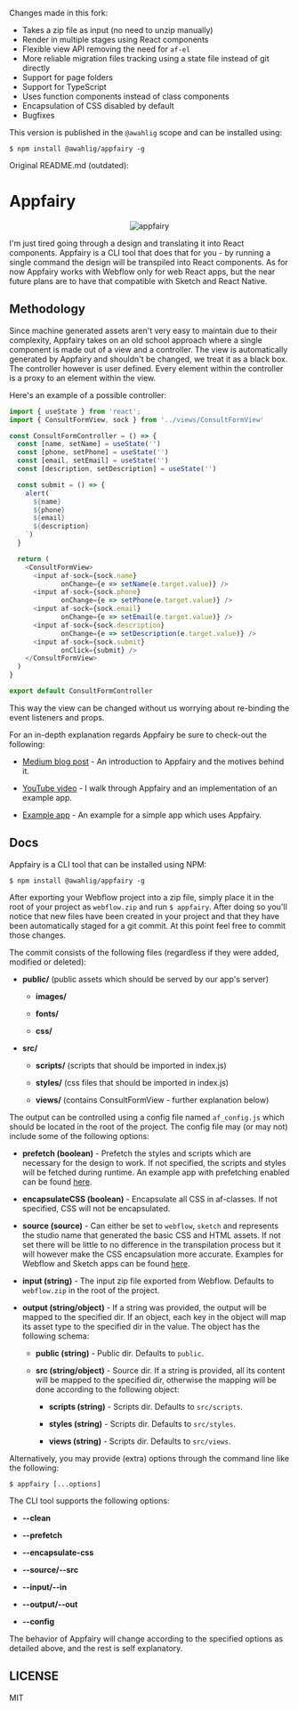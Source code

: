 Changes made in this fork:

- Takes a zip file as input (no need to unzip manually)
- Render in multiple stages using React components
- Flexible view API removing the need for `af-el`
- More reliable migration files tracking using a state file instead of git directly
- Support for page folders
- Support for TypeScript
- Uses function components instead of class components
- Encapsulation of CSS disabled by default
- Bugfixes

This version is published in the `@awahlig` scope and can be installed using:

    $ npm install @awahlig/appfairy -g

Original README.md (outdated):

# Appfairy

<p align="center"><img src="https://user-images.githubusercontent.com/7648874/45173702-8e98e700-b23b-11e8-96c7-2426ab03abe0.png" alt="appfairy"></p>

I'm just tired going through a design and translating it into React components. Appfairy is a CLI tool that does that for you - by running a single command the design will be transpiled into React components. As for now Appfairy works with Webflow only for web React apps, but the near future plans are to have that compatible with Sketch and React Native.

## Methodology

Since machine generated assets aren't very easy to maintain due to their complexity, Appfairy takes on an old school approach where a single component is made out of a view and a controller. The view is automatically generated by Appfairy and shouldn't be changed, we treat it as a black box. The controller however is user defined. Every element within the controller is a proxy to an element within the view.

Here's an example of a possible controller:

```js
import { useState } from 'react';
import { ConsultFormView, sock } from '../views/ConsultFormView'

const ConsultFormController = () => {
  const [name, setName] = useState('')
  const [phone, setPhone] = useState('')
  const [email, setEmail] = useState('')
  const [description, setDescription] = useState('')

  const submit = () => {
    alert(`
      ${name}
      ${phone}
      ${email}
      ${description}
    `)
  }

  return (
    <ConsultFormView>
      <input af-sock={sock.name}
             onChange={e => setName(e.target.value)} />
      <input af-sock={sock.phone}
             onChange={e => setPhone(e.target.value)} />
      <input af-sock={sock.email}
             onChange={e => setEmail(e.target.value)} />
      <input af-sock={sock.description}
             onChange={e => setDescription(e.target.value)} />
      <input af-sock={sock.submit}
             onClick={submit} />
    </ConsultFormView>
  )
}

export default ConsultFormController
```

This way the view can be changed without us worrying about re-binding the event listeners and props.

For an in-depth explanation regards Appfairy be sure to check-out the following:

- [Medium blog post](https://medium.com/@eytanmanor/how-to-create-a-react-app-out-of-a-webflow-project-309b696a0533) - An introduction to Appfairy and the motives behind it.

- [YouTube video](https://www.youtube.com/watch?v=6hJe6pZld0o) - I walk through Appfairy and an implementation of an example app.

- [Example app](https://github.com/DAB0mB/Appfairy/tree/master/examples/prefetch) - An example for a simple app which uses Appfairy.

## Docs

Appfairy is a CLI tool that can be installed using NPM:

    $ npm install @awahlig/appfairy -g

After exporting your Webflow project into a zip file, simply place it in the root of your project as `webflow.zip` and run `$ appfairy`. After doing so you'll notice that new files have been created in your project and that they have been automatically staged for a git commit. At this point feel free to commit those changes.

The commit consists of the following files (regardless if they were added, modified or deleted):

- **public/** (public assets which should be served by our app's server)

  - **images/**

  - **fonts/**

  - **css/**

- **src/**

  - **scripts/** (scripts that should be imported in index.js)

  - **styles/** (css files that should be imported in index.js)

  - **views/** (contains ConsultFormView - further explanation below)

The output can be controlled using a config file named `af_config.js` which should be located in the root of the project. The config file may (or may not) include some of the following options:

- **prefetch (boolean)** - Prefetch the styles and scripts which are necessary for the design to work. If not specified, the scripts and styles will be fetched during runtime. An example app with prefetching enabled can be found [here](https://github.com/DAB0mB/Appfairy/tree/master/examples/prefetch).

- **encapsulateCSS (boolean)** - Encapsulate all CSS in af-classes. If not specified, CSS will not be encapsulated.

- **source (source)** - Can either be set to `webflow`, `sketch` and represents the studio name that generated the basic CSS and HTML assets. If not set there will be little to no difference in the transpilation process but it will however make the CSS encapsulation more accurate. Examples for Webflow and Sketch apps can be found [here](https://github.com/DAB0mB/Appfairy/tree/master/examples).

- **input (string)** - The input zip file exported from Webflow. Defaults to `webflow.zip` in the root of the project.

- **output (string/object)** - If a string was provided, the output will be mapped to the specified dir. If an object, each key in the object will map its asset type to the specified dir in the value. The object has the following schema:

  - **public (string)** - Public dir. Defaults to `public`.

  - **src (string/object)** - Source dir. If a string is provided, all its content will be mapped to the specified dir, otherwise the mapping will be done according to the following object:

    - **scripts (string)** - Scripts dir. Defaults to `src/scripts`.

    - **styles (string)** - Scripts dir. Defaults to `src/styles`.

    - **views (string)** - Scripts dir. Defaults to `src/views`.

Alternatively, you may provide (extra) options through the command line like the following:

    $ appfairy [...options]

The CLI tool supports the following options:

- **--clean**

- **--prefetch**

- **--encapsulate-css**

- **--source/--src**

- **--input/--in**

- **--output/--out**

- **--config**

The behavior of Appfairy will change according to the specified options as detailed above, and the rest is self explanatory.

## LICENSE

MIT
